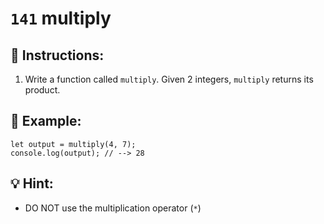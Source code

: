 # `141` multiply

## 📝 Instructions:

1. Write a function called `multiply`. Given 2 integers, `multiply` returns its product.

## 📎 Example:

```Js
let output = multiply(4, 7);
console.log(output); // --> 28
```

## 💡 Hint:

+ DO NOT use the multiplication operator (`*`)

